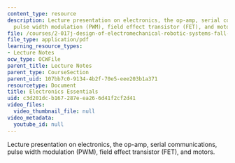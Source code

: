 ```yaml
---
content_type: resource
description: Lecture presentation on electronics, the op-amp, serial communications,
  pulse width modulation (PWM), field effect transistor (FET), and motors.
file: /courses/2-017j-design-of-electromechanical-robotic-systems-fall-2009/c3d201dcb167287eea266d41f2cf2d41_MIT2_017JF09_electronics.pdf
file_type: application/pdf
learning_resource_types:
- Lecture Notes
ocw_type: OCWFile
parent_title: Lecture Notes
parent_type: CourseSection
parent_uid: 107bb7c0-9134-4b2f-70e5-eee203b1a371
resourcetype: Document
title: Electronics Essentials
uid: c3d201dc-b167-287e-ea26-6d41f2cf2d41
video_files:
  video_thumbnail_file: null
video_metadata:
  youtube_id: null
---
```

Lecture presentation on electronics, the op-amp, serial communications, pulse width modulation (PWM), field effect transistor (FET), and motors.

